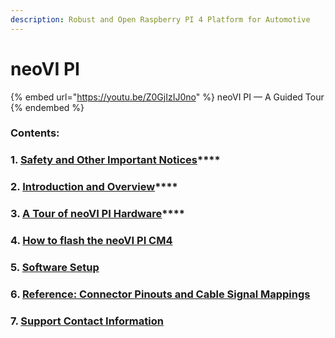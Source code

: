 ```yaml
---
description: Robust and Open Raspberry PI 4 Platform for Automotive
---
```


# neoVI PI

{% embed url="https://youtu.be/Z0GjIzIJ0no" %}
neoVI PI — A Guided Tour
{% endembed %}

### Contents:

### **1.** [**Safety and Other Important Notices**](safety-and-other-important-notices.md)****

### **2.** [**Introduction and Overview**](introduction-and-overview.md)****

### **3.** [**A Tour of neoVI PI Hardware**](a-tour-of-neovi-pi-hardware.md)****

### 4. [How to flash the neoVI PI CM4](how-to-flash-the-neovi-pi-cm4/)

### **5.** [Software Setup](software-setup/)

### **6.** [Reference: Connector Pinouts and Cable Signal Mappings](reference-connector-pinouts-and-cable-signal-mappings.md)

### 7. [Support Contact Information](support-contact-information.md)


